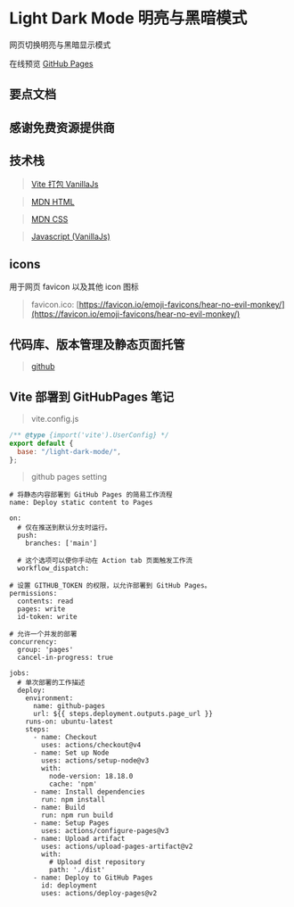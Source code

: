 # Light Dark Mode 明亮与黑暗模式

网页切换明亮与黑暗显示模式

在线预览 [GitHub Pages](https://azir-dev.github.io/light-dark-mode/)

## 要点文档

## 感谢免费资源提供商

## 技术栈

> [Vite 打包 VanillaJs](https://cn.vitejs.dev/)

> [MDN HTML](https://developer.mozilla.org/zh-CN/docs/Learn/HTML)

> [MDN CSS](https://developer.mozilla.org/zh-CN/docs/Learn/CSS)

> [Javascript (VanillaJs)](https://developer.mozilla.org/zh-CN/docs/Learn/JavaScript)

## icons

用于网页 favicon 以及其他 icon 图标

> favicon.ico: [https://favicon.io/emoji-favicons/hear-no-evil-monkey/](https://favicon.io/emoji-favicons/hear-no-evil-monkey/)

## 代码库、版本管理及静态页面托管

> [github](https://github.com/)

## Vite 部署到 GitHubPages 笔记

> vite.config.js

```js
/** @type {import('vite').UserConfig} */
export default {
  base: "/light-dark-mode/",
};
```

> github pages setting

```
# 将静态内容部署到 GitHub Pages 的简易工作流程
name: Deploy static content to Pages

on:
  # 仅在推送到默认分支时运行。
  push:
    branches: ['main']

  # 这个选项可以使你手动在 Action tab 页面触发工作流
  workflow_dispatch:

# 设置 GITHUB_TOKEN 的权限，以允许部署到 GitHub Pages。
permissions:
  contents: read
  pages: write
  id-token: write

# 允许一个并发的部署
concurrency:
  group: 'pages'
  cancel-in-progress: true

jobs:
  # 单次部署的工作描述
  deploy:
    environment:
      name: github-pages
      url: ${{ steps.deployment.outputs.page_url }}
    runs-on: ubuntu-latest
    steps:
      - name: Checkout
        uses: actions/checkout@v4
      - name: Set up Node
        uses: actions/setup-node@v3
        with:
          node-version: 18.18.0
          cache: 'npm'
      - name: Install dependencies
        run: npm install
      - name: Build
        run: npm run build
      - name: Setup Pages
        uses: actions/configure-pages@v3
      - name: Upload artifact
        uses: actions/upload-pages-artifact@v2
        with:
          # Upload dist repository
          path: './dist'
      - name: Deploy to GitHub Pages
        id: deployment
        uses: actions/deploy-pages@v2
```
